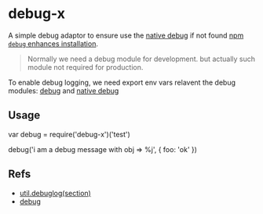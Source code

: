 debug-x
=======

A simple debug adaptor to ensure use the [native debug][1] if not found [npm `debug`
enhances installation][2].

> Normally we need a debug module for development. but actually such module not
> required for production.

To enable debug logging, we need export env vars relavent the debug modules: [debug][2] and [native debug][1]

## Usage

var debug = require('debug-x')('test')

debug('i am a debug message with obj => %j', { foo: 'ok' })

## Refs

* [util.debuglog(section)](https://nodejs.org/api/util.html#util_util_debuglog_section)
* [debug](https://www.npmjs.com/package/debug)

[1]: https://nodejs.org/api/util.html#util_util_debuglog_section
[2]: https://www.npmjs.com/package/debug
